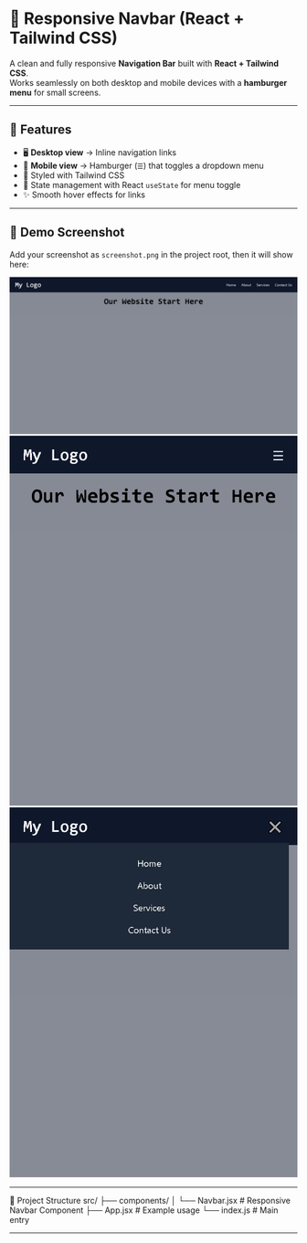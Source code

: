 # 📱 Responsive Navbar (React + Tailwind CSS)

A clean and fully responsive **Navigation Bar** built with **React + Tailwind CSS**.  
Works seamlessly on both desktop and mobile devices with a **hamburger menu** for small screens.

---

## 🚀 Features

- 🖥️ **Desktop view** → Inline navigation links
- 📱 **Mobile view** → Hamburger (`☰`) that toggles a dropdown menu
- 🎨 Styled with Tailwind CSS
- 🔄 State management with React `useState` for menu toggle
- ✨ Smooth hover effects for links

---

## 📸 Demo Screenshot

Add your screenshot as `screenshot.png` in the project root, then it will show here:

![Navbar Screenshot](./src/assets/screencapture-localhost-5173-2025-09-24-10_03_57.png)
![Navbar Screenshot](./src/assets/screencapture-localhost-5173-2025-09-24-10_04_18.png)
![Navbar Screenshot](./src/assets/screencapture-localhost-5173-2025-09-24-10_06_15.png)

---

📂 Project Structure
src/
├── components/
│ └── Navbar.jsx # Responsive Navbar Component
├── App.jsx # Example usage
└── index.js # Main entry

---
